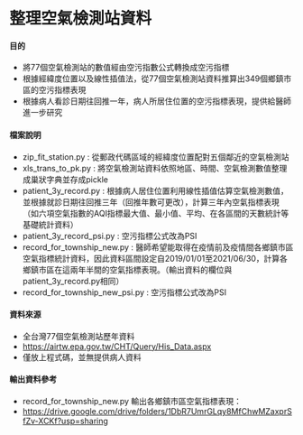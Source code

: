 # 整理空氣檢測站資料

#### 目的
* 將77個空氣檢測站的數值經由空污指數公式轉換成空污指標
* 根據經緯度位置以及線性插值法，從77個空氣檢測站資料推算出349個鄉鎮市區的空污指標表現
* 根據病人看診日期往回推一年，病人所居住位置的空污指標表現，提供給醫師進一步研究

#### 檔案說明
* zip_fit_station.py : 從郵政代碼區域的經緯度位置配對五個鄰近的空氣檢測站
* xls_trans_to_pk.py : 將空氣檢測站資料依照地區、時間、空氣檢測數值整理成巢狀字典並存成pickle
* patient_3y_record.py : 根據病人居住位置利用線性插值估算空氣檢測數值，並根據就診日期往回推三年（回推年數可更改），計算三年內空氣指標表現（如六項空氣指數的AQI指標最大值、最小值、平均、在各區間的天數統計等基礎統計資料）
* patient_3y_record_psi.py : 空污指標公式改為PSI
* record_for_township_new.py : 醫師希望能取得在疫情前及疫情間各鄉鎮市區空氣指標統計資料，因此資料區間設定自2019/01/01至2021/06/30，計算各鄉鎮市區在這兩年半間的空氣指標表現。（輸出資料的欄位與patient_3y_record.py相同）
* record_for_township_new_psi.py : 空污指標公式改為PSI


#### 資料來源
* 全台灣77個空氣檢測站歷年資料
* https://airtw.epa.gov.tw/CHT/Query/His_Data.aspx
* 僅放上程式碼，並無提供病人資料

#### 輸出資料參考
* record_for_township_new.py 輸出各鄉鎮市區空氣指標表現：
* https://drive.google.com/drive/folders/1DbR7UmrGLqy8MfChwMZaxprSfZv-XCKf?usp=sharing
